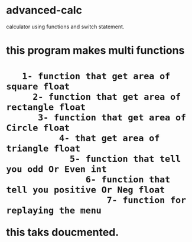 # advanced-calc
calculator using functions and switch statement.
<h1> this program makes multi functions <h1>
  
       1- function that get area of square float
         2- function that get area of rectangle float
          3- function that get area of Circle float
              4- that get area of triangle float
                5- function that tell you odd Or Even int
                   6- function that tell you positive Or Neg float
                       7- function for replaying the menu
      
this taks doucmented. 

